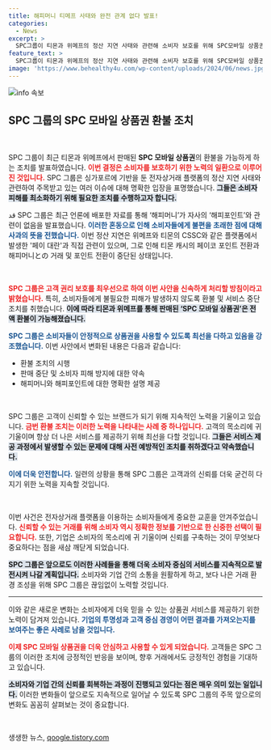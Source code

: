 ```yaml
---
title: 해피머니 티메프 사태와 완전 관계 없다 발표!
categories:
  - News
excerpt: >
  SPC그룹이 티몬과 위메프의 정산 지연 사태와 관련해 소비자 보호를 위해 SPC모바일 상품권의 전액 환불 조치를 발표했습니다. 해피머니와 해피포인트의 혼동을 해소하며 소비자 피해 방지에 총력을 기울이겠다는 의지를 밝혔습니다.
feature_text: >
  SPC그룹이 티몬과 위메프의 정산 지연 사태와 관련해 소비자 보호를 위해 SPC모바일 상품권의 전액 환불 조치를 발표했습니다. 해피머니와 해피포인트의 혼동을 해소하며 소비자 피해 방지에 총력을 기울이겠다는 의지를 밝혔습니다.
image: 'https://www.behealthy4u.com/wp-content/uploads/2024/06/news.jpg'
---
```


<p><img src="https://www.behealthy4u.com/wp-content/uploads/2024/06/news.jpg" alt="info 속보" /></p>

<h2 data-ke-size="size26">SPC 그룹의 SPC 모바일 상품권 환불 조치</h2>

<p data-ke-size="size16">&nbsp;</p>

<p>SPC 그룹이 최근 티몬과 위메프에서 판매된 <strong>SPC 모바일 상품권</strong>의 환불을 가능하게 하는 조치를 발표하였습니다. <b><span style="color: #ee2323;">이번 결정은 소비자를 보호하기 위한 노력의 일환으로 이루어진 것입니다.</span></b> SPC 그룹은 싱가포르에 기반을 둔 전자상거래 플랫폼의 정산 지연 사태와 관련하여 주목받고 있는 여러 이슈에 대해 명확한 입장을 표명했습니다. <b><span style="background-color: #21538527;">그들은 소비자 피해를 최소화하기 위해 필요한 조치를 수행하고자 합니다.</span></b> </p>

<p>قد SPC 그룹은 최근 언론에 배포한 자료를 통해 ‘해피머니’가 자사의 ‘해피포인트’와 관련이 없음을 발표했습니다. <b><span style="color: #1a5490;">이러한 혼동으로 인해 소비자들에게 불편을 초래한 점에 대해 사과의 뜻을 전했습니다.</span></b> 이번 정산 지연은 위메프와 티몬의 CSSC와 같은 플랫폼에서 발생한 '페이 대란'과 직접 관련이 있으며, 그로 인해 티몬 캐시의 페이코 포인트 전환과 해피머니との 거래 및 포인트 전환이 중단된 상태입니다. </p>

<p data-ke-size="size16">&nbsp;</p>

<p><b><span style="color: #ee2323;">SPC 그룹은 고객 권리 보호를 최우선으로 하여 이번 사안을 신속하게 처리할 방침이라고 밝혔습니다.</span></b> 특히, 소비자들에게 불필요한 피해가 발생하지 않도록 환불 및 서비스 중단 조치를 취했습니다. <b><span style="background-color: #21538527;">이에 따라 티몬과 위메프를 통해 판매된 ‘SPC 모바일 상품권’은 전액 환불이 가능해졌습니다.</span></b> </p>

<p><b><span style="color: #1a5490;">SPC 그룹은 소비자들이 안정적으로 상품권을 사용할 수 있도록 최선을 다하고 있음을 강조했습니다.</span></b> 이번 사안에서 변화된 내용은 다음과 같습니다:</p>

<ul>
    <li>환불 조치의 시행</li>
    <li>판매 중단 및 소비자 피해 방지에 대한 약속</li>
    <li>해피머니와 해피포인트에 대한 명확한 설명 제공</li>
</ul>

<p data-ke-size="size16">&nbsp;</p>

<p>SPC 그룹은 고객이 신뢰할 수 있는 브랜드가 되기 위해 지속적인 노력을 기울이고 있습니다. <b><span style="color: #ee2323;">금번 환불 조치는 이러한 노력을 나타내는 사례 중 하나입니다.</span></b> 고객의 목소리에 귀 기울이며 항상 더 나은 서비스를 제공하기 위해 최선을 다할 것입니다. <b><span style="background-color: #21538527;">그들은 서비스 제공 과정에서 발생할 수 있는 문제에 대해 사전 예방적인 조치를 취하겠다고 약속했습니다.</span></b></p>

<p><b><span style="color: #1a5490;">이에 더욱 안전합니다.</span></b> 일련의 상황을 통해 SPC 그룹은 고객과의 신뢰를 더욱 굳건히 다지기 위한 노력을 지속할 것입니다.</p>

<p data-ke-size="size16">&nbsp;</p>

<p>이번 사건은 전자상거래 플랫폼을 이용하는 소비자들에게 중요한 교훈을 안겨주었습니다. <b><span style="color: #ee2323;">신뢰할 수 있는 거래를 위해 소비자 역시 정확한 정보를 기반으로 한 신중한 선택이 필요합니다.</span></b> 또한, 기업은 소비자의 목소리에 귀 기울이며 신뢰를 구축하는 것이 무엇보다 중요하다는 점을 새삼 깨닫게 되었습니다. </p>

<p><b><span style="background-color: #21538527;">SPC 그룹은 앞으로도 이러한 사례들을 통해 더욱 소비자 중심의 서비스를 지속적으로 발전시켜 나갈 계획입니다.</span></b> 소비자와 기업 간의 소통을 원활하게 하고, 보다 나은 거래 환경 조성을 위해 SPC 그룹은 끊임없이 노력할 것입니다. </p>

<hr>

<p>이와 같은 새로운 변화는 소비자에게 더욱 믿을 수 있는 상품권 서비스를 제공하기 위한 노력이 담겨져 있습니다. <b><span style="color: #1a5490;">기업의 투명성과 고객 중심 경영이 어떤 결과를 가져오는지를 보여주는 좋은 사례로 남을 것입니다.</span></b></p>

<p><b><span style="color: #ee2323;">이제 SPC 모바일 상품권을 더욱 안심하고 사용할 수 있게 되었습니다.</span></b> 고객들은 SPC 그룹의 이러한 조치에 긍정적인 반응을 보이며, 향후 거래에서도 긍정적인 경험을 기대하고 있습니다. </p>

<p><b><span style="background-color: #21538527;">소비자와 기업 간의 신뢰를 회복하는 과정이 진행되고 있다는 점은 매우 의미 있는 일입니다.</span></b> 이러한 변화들이 앞으로도 지속적으로 일어날 수 있도록 SPC 그룹의 주목 앞으로의 변화도 꼼꼼히 살펴보는 것이 중요합니다. </p>

<p data-ke-size="size16">&nbsp;</p>
생생한 뉴스, <a href="https://qoogle.tistory.com" rel="dofollow">qoogle.tistory.com</a>


